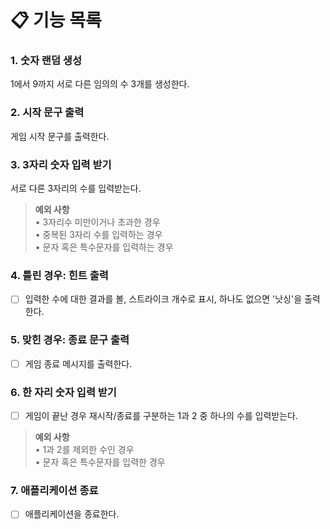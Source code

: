 # 📋 기능 목록

### 1. 숫자 랜덤 생성
1에서 9까지 서로 다른 임의의 수 3개를 생성한다.

### 2. 시작 문구 출력   
게임 시작 문구를 출력한다.

### 3. 3자리 숫자 입력 받기   
서로 다른 3자리의 수를 입력받는다.

> **예외 사항**  
• 3자리수 미만이거나 초과한 경우  
• 중복된 3자리 수를 입력하는 경우  
• 문자 혹은 특수문자를 입력하는 경우

### 4. 틀린 경우: 힌트 출력
- [ ] 입력한 수에 대한 결과를 볼, 스트라이크 개수로 표시, 하나도 없으면 '낫싱'을 출력한다.

### 5. 맞힌 경우: 종료 문구 출력
- [ ] 게임 종료 메시지를 출력한다.

### 6. 한 자리 숫자 입력 받기
- [ ] 게임이 끝난 경우 재시작/종료를 구분하는 1과 2 중 하나의 수를 입력받는다.  

> **예외 사항**   
• 1과 2를 제외한 수인 경우  
• 문자 혹은 특수문자를 입력한 경우

### 7. 애플리케이션 종료
- [ ] 애플리케이션을 종료한다.